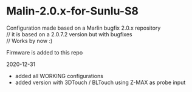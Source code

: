 # Malin-2.0.x-for-Sunlu-S8
Configuration made based on a Marlin bugfix 2.0.x repository  
// it is based on a 2.0.7.2 version but with bugfixes  
// Works by now :)


Firmware is added to this repo

2020-12-31
- added all WORKING configurations
- added version with 3DTouch / BLTouch using Z-MAX as probe input
